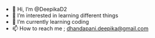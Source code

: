 - 👋 Hi, I’m @DeepikaD2
- 👀 I’m interested in learning different things
- 🌱 I’m currently learning coding
- 📫 How to reach me ; dhandapani.deepika@gmail.com

<!---
DeepikaD2/DeepikaD2 is a ✨ special ✨ repository because its `README.md` (this file) appears on your GitHub profile.
You can click the Preview link to take a look at your changes.
--->
